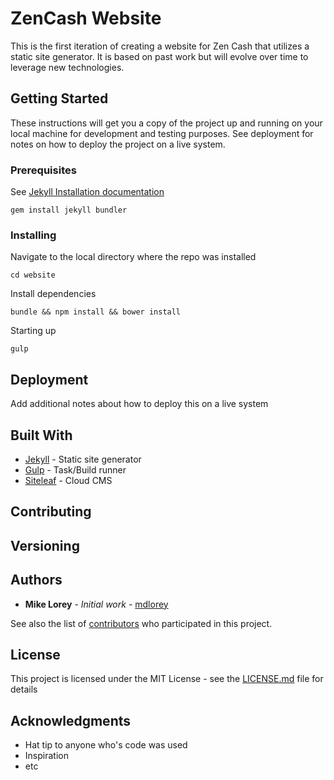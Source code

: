 # ZenCash Website

This is the first iteration of creating a website for Zen Cash that utilizes a static site generator. It is based on past work but will evolve over time to leverage new technologies.

## Getting Started

These instructions will get you a copy of the project up and running on your local machine for development and testing purposes. See deployment for notes on how to deploy the project on a live system.

### Prerequisites

See [Jekyll Installation documentation](https://jekyllrb.com/docs/installation/)

`gem install jekyll bundler`

### Installing

Navigate to the local directory where the repo was installed

`cd website`

Install dependencies

`bundle && npm install && bower install`

Starting up

`gulp`

## Deployment

Add additional notes about how to deploy this on a live system

## Built With

* [Jekyll](https://jekyllrb.com/) - Static site generator
* [Gulp](http://gulpjs.com/) - Task/Build runner
* [Siteleaf](https://www.siteleaf.com/) - Cloud CMS

## Contributing

## Versioning

## Authors

* **Mike Lorey** - *Initial work* - [mdlorey](https://github.com/mdlorey)

See also the list of [contributors](https://github.com/your/project/contributors) who participated in this project.

## License

This project is licensed under the MIT License - see the [LICENSE.md](LICENSE.md) file for details

## Acknowledgments

* Hat tip to anyone who's code was used
* Inspiration
* etc
